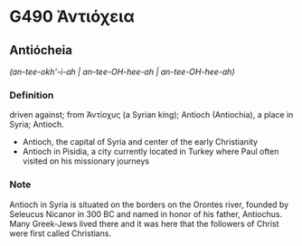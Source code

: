 # G490 Ἀντιόχεια

## Antiócheia

_(an-tee-okh'-i-ah | an-tee-OH-hee-ah | an-tee-OH-hee-ah)_

### Definition

driven against; from Ἀντίοχυς (a Syrian king); Antioch (Antiochia), a place in Syria; Antioch.

- Antioch, the capital of Syria and center of the early Christianity
- Antioch in Pisidia, a city currently located in Turkey where Paul often visited on his missionary journeys

### Note

Antioch in Syria is situated on the borders on the Orontes river, founded by Seleucus Nicanor in 300 BC and named in honor of his father, Antiochus. Many Greek-Jews lived there and it was here that the followers of Christ were first called Christians.

